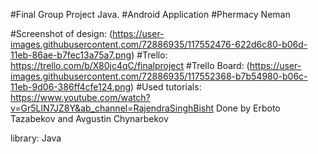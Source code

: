 #Final Group Project Java.
#Android Application
#Phermacy Neman

#Screenshot of design: (https://user-images.githubusercontent.com/72886935/117552476-622d6c80-b06d-11eb-86ae-b7fec13a75a7.png)
#Trello: https://trello.com/b/X80jc4qC/finalproject
#Trello Board: (https://user-images.githubusercontent.com/72886935/117552368-b7b54980-b06c-11eb-9d06-386ff4cfe124.png)
#Used tutorials: https://www.youtube.com/watch?v=Gr5LlN7JZ8Y&ab_channel=RajendraSinghBisht
Done by Erboto Tazabekov and Avgustin Chynarbekov


library: Java
